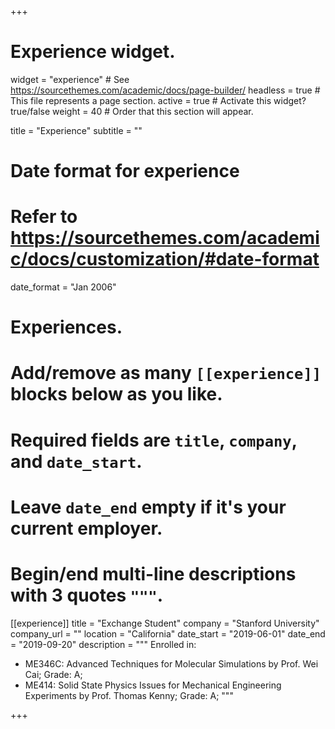 +++
# Experience widget.
widget = "experience"  # See https://sourcethemes.com/academic/docs/page-builder/
headless = true  # This file represents a page section.
active = true  # Activate this widget? true/false
weight = 40  # Order that this section will appear.

title = "Experience"
subtitle = ""

# Date format for experience
#   Refer to https://sourcethemes.com/academic/docs/customization/#date-format
date_format = "Jan 2006"

# Experiences.
#   Add/remove as many `[[experience]]` blocks below as you like.
#   Required fields are `title`, `company`, and `date_start`.
#   Leave `date_end` empty if it's your current employer.
#   Begin/end multi-line descriptions with 3 quotes `"""`.

[[experience]]
  title = "Exchange Student"
  company = "Stanford University"
  company_url = ""
  location = "California"
  date_start = "2019-06-01"
  date_end = "2019-09-20"
  description = """
  Enrolled in:
  
  * ME346C: Advanced Techniques for Molecular Simulations by Prof. Wei Cai; Grade: A;
  * ME414: Solid State Physics Issues for Mechanical Engineering Experiments by Prof. Thomas Kenny; Grade: A;
  """

+++
